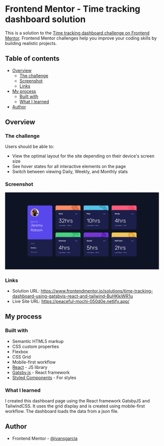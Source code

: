 # Frontend Mentor - Time tracking dashboard solution

This is a solution to the [Time tracking dashboard challenge on Frontend Mentor](https://www.frontendmentor.io/challenges/time-tracking-dashboard-UIQ7167Jw). Frontend Mentor challenges help you improve your coding skills by building realistic projects. 

## Table of contents

- [Overview](#overview)
  - [The challenge](#the-challenge)
  - [Screenshot](#screenshot)
  - [Links](#links)
- [My process](#my-process)
  - [Built with](#built-with)
  - [What I learned](#what-i-learned)
- [Author](#author)


## Overview

### The challenge

Users should be able to:

- View the optimal layout for the site depending on their device's screen size
- See hover states for all interactive elements on the page
- Switch between viewing Daily, Weekly, and Monthly stats

### Screenshot

![](./screenshot.png)

### Links

- Solution URL: https://www.frontendmentor.io/solutions/time-tracking-dashboard-using-gatsbyjs-react-and-tailwind-BuHKkiWR1u
- Live Site URL: https://peaceful-mochi-050d0e.netlify.app/

## My process

### Built with

- Semantic HTML5 markup
- CSS custom properties
- Flexbox
- CSS Grid
- Mobile-first workflow
- [React](https://reactjs.org/) - JS library
- [Gatsby.js](https://www.gatsbyjs.com/) - React framework
- [Styled Components](https://tailwindcss.com/) - For styles


### What I learned

I created this dashboard page using the React framework GatsbyJS and TailwindCSS.
It uses the grid display and is created using mobile-first workflow.
The dashboard loads the data from a json file.

## Author

- Frontend Mentor - [@ivansgarcia](https://www.frontendmentor.io/profile/ivansgarcia)